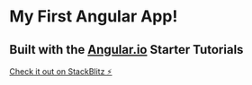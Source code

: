 # My First Angular App!
## Built with the [Angular.io](https://angular.io/start) Starter Tutorials

<a href="https://angular-jp4i2g.stackblitz.io" target="_blank">Check it out on StackBlitz ⚡️</a>